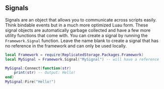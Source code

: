## Signals

Signals are an object that allows you to communicate across scripts easily. Think bindable events but in a much more optimized Luau form. These signal objects are automatically garbage collected and have a few more utility functions that come with. You can create a signal by running the `Framework.Signal` function. Leave the name blank to create a signal that has no reference in the framework and can only be used locally.

```lua
local Framework = require(ReplicatedStorage.Packages.Framework)
local MySignal = Framework.Signal("MySignal") -- will have a reference internally because a name was passed

MySignal:Connect(function(str)
    print(str) -- Output: Hello!
end)
MySignal:Fire("Hello!")
```